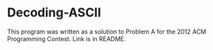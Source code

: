 # Decoding-ASCII
This program was written as a solution to Problem A for the 2012 ACM Programming Contest. Link is in README.
